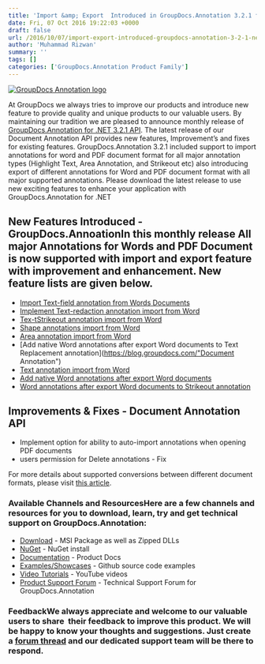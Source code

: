 ```yaml
---
title: 'Import &amp; Export  Introduced in GroupDocs.Annotation 3.2.1 for .NET'
date: Fri, 07 Oct 2016 19:22:03 +0000
draft: false
url: /2016/10/07/import-export-introduced-groupdocs-annotation-3-2-1-net/
author: 'Muhammad Rizwan'
summary: ''
tags: []
categories: ['GroupDocs.Annotation Product Family']
---
```


[![GroupDocs Annotation logo](https://blog.groupdocs.com/wp-content/uploads/sites/4/2016/06/groupdocs-annotation.png)](http://www.groupdocs.com/dot-net/document-annotation-library)

At GroupDocs we always tries to improve our products and introduce new feature to provide quality and unique products to our valuable users. By maintaining our tradition we are pleased to announce monthly release of [GroupDocs.Annotation for .NET 3.2.1 API](http://www.groupdocs.com/dot-net/document-annotation-library "Document Annotation API"). The latest release of our Document Annotation API provides new features, Improvement’s and fixes for existing features. GroupDocs.Annotation 3.2.1 included support to import annotations for word and PDF document format for all major annotation types (Highlight Text, Area Annotation, and Strikeout etc) also introducing export of different annotations for Word and PDF document format with all major supported annotations. Please download the latest release to use new exciting features to enhance your application with GroupDocs.Annotation for .NET

## New Features Introduced - GroupDocs.AnnoationIn this monthly release All major Annotations for Words and PDF Document is now supported with import and export feature with improvement and enhancement. New feature lists are given below.

*   [Import Text-field annotation from Words Documents](https://docs.groupdocs.com/annotation/net/ "Text-Field Annotation")
*   [Implement Text-redaction annotation import from Word](https://docs.groupdocs.com/metadata/net "Text reduction Annotation")
*   [Tex-tStrikeout annotation import from Word](https://docs.groupdocs.com/metadata/net "Text-Strikeout Annotation")
*   [Shape annotations import from Word](https://docs.groupdocs.com/metadata/net "Shape Annotation")
*   [Area annotation import from Word](https://docs.groupdocs.com/metadata/net "Area Annotation")
*   [Add native Word annotations after export Word documents to Text Replacement annotation](https://blog.groupdocs.com/"Document Annotation")
*   [Text annotation import from Word](https://docs.groupdocs.com/metadata/net "Text Annotation for Word")
*   [Add native Word annotations after export Word documents](https://docs.groupdocs.com/annotation/net/ "Word Document Annotation")
*   [Word annotations after export Word documents to Strikeout annotation](https://docs.groupdocs.com/metadata/net "Export Annotation")

## Improvements & Fixes - Document Annotation API

*   Implement option for ability to auto-import annotations when opening PDF documents
*   users permission for Delete annotations - Fix

For more details about supported conversions between different document formats, please visit [this article](http://www.groupdocs.com/docs/display/annotationnet/Features+Overview "Document Annotation").

### Available Channels and ResourcesHere are a few channels and resources for you to download, learn, try and get technical support on GroupDocs.Annotation:

*   [Download](http://groupdocs.com/Community/files/8/.net-libraries/groupdocs_annotation_for_.net/default.aspx "Downloads") - MSI Package as well as Zipped DLLs
*   [NuGet](https://www.nuget.org/packages/groupdocs-annotation-dotnet/ "Nuget Package") \- NuGet install
*   [Documentation](http://www.groupdocs.com/docs/display/annotationnet/Getting+Started "Product Documentation") \- Product Docs
*   [Examples/Showcases](https://github.com/groupdocs-annotation/GroupDocs.Annotation-for-.NET "examples,showcases") - Github source code examples
*   [Video Tutorials](https://www.youtube.com/channel/UC5zdCdyWw7gP2Y0_H6klwOA "video tutorials") - YouTube videos
*   [Product Support Forum](http://groupdocs.com/Community/forums/groupdocs.annotation-product-family/5/showforum.aspx "Support forum") - Technical Support Forum for GroupDocs.Annotation

### FeedbackWe always appreciate and welcome to our valuable users to share  their feedback to improve this product. We will be happy to know your thoughts and suggestions. Just create a [forum thread](http://groupdocs.com/Community/forums/groupdocs.annotation-product-family/5/showforum.aspx) and our dedicated support team will be there to respond.




